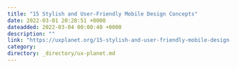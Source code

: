 ```yaml
---
title: "15 Stylish and User-Friendly Mobile Design Concepts"
date: 2022-03-01 20:28:51 +0000
dateadded: 2022-03-04 00:00:40 +0000
description: ""
link: "https://uxplanet.org/15-stylish-and-user-friendly-mobile-design-concepts-2987319ac81e?source=rss----819cc2aaeee0---4"
category:
directory: _directory/ux-planet.md
---
```


